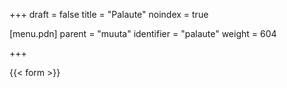 +++
draft = false
title = "Palaute"
noindex = true

[menu.pdn]
    parent = "muuta"
    identifier = "palaute"
    weight = 604

+++

{{< form >}}

